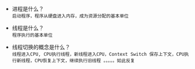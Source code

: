 - 进程是什么？  
``` 启动程序，程序从硬盘进入内存，成为资源分配的基本单位 ```

- 线程是什么？  
```程序执行的基本单位  ```  

- 线程切换的概念是什么？  
```线程进入CPU, CPU执行线程，新线程进入CPU，Context Switch 保存上下文，CPU执行新线程，CPU恢复上下文，继续执行旧线程 。。。。。如此反复```

